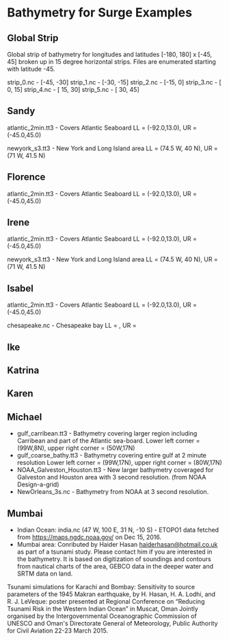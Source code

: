 # Bathymetry for Surge Examples

## Global Strip

Global strip of bathymetry for longitudes and latitudes [-180, 180]  x [-45, 45]
broken up in 15 degree horizontal strips.  Files are enumerated starting with
latitude -45.

strip_0.nc - [-45, -30]
strip_1.nc - [-30, -15]
strip_2.nc - [-15,   0]
strip_3.nc - [  0,  15]
strip_4.nc - [ 15,  30]
strip_5.nc - [ 30,  45]

## Sandy

atlantic_2min.tt3 - Covers Atlantic Seaboard
    LL = (-92.0,13.0), UR = (-45.0,45.0)

newyork_s3.tt3 - New York and Long Island area
    LL = (74.5 W, 40 N), UR = (71 W, 41.5 N)

## Florence

atlantic_2min.tt3 - Covers Atlantic Seaboard
    LL = (-92.0,13.0), UR = (-45.0,45.0)

## Irene

atlantic_2min.tt3 - Covers Atlantic Seaboard
    LL = (-92.0,13.0), UR = (-45.0,45.0)

newyork_s3.tt3 - New York and Long Island area
    LL = (74.5 W, 40 N), UR = (71 W, 41.5 N)

## Isabel

atlantic_2min.tt3 - Covers Atlantic Seaboard
    LL = (-92.0,13.0), UR = (-45.0,45.0)

chesapeake.nc - Chesapeake bay
    LL = , UR = 

## Ike

## Katrina

## Karen

## Michael

 - gulf_carribean.tt3 - Bathymetry covering larger region including Carribean
   and part of the Atlantic sea-board.  Lower left corner = (99W,8N), upper
   right corner = (50W,17N)
 - gulf_coarse_bathy.tt3 - Bathymetry covering entire gulf at 2 minute
   resolution Lower left corner = (99W,17N), upper right corner = (80W,17N)
 - NOAA_Galveston_Houston.tt3 - New larger bathymetry coveraged for Galveston
   and Houston area with 3 second resolution. (from NOAA Design-a-grid)
 - NewOrleans_3s.nc - Bathymetry from NOAA at 3 second resolution.

## Mumbai

 - Indian Ocean: india.nc (47 W, 100 E, 31 N, -10 S) - ETOPO1 data fetched from
   https://maps.ngdc.noaa.gov/ on  Dec 15, 2016.
 - Mumbai area:  Conributed by Haider Hasan <haiderhasan@hotmail.co.uk> as part
   of a tsunami study.  Please contact him if you are interested in the
   bathymetry.  It is based on digitization of soundings and contours from
   nautical charts of the area, GEBCO data in the deeper water and SRTM data on
   land.

 Tsunami simulations for Karachi and Bombay: Sensitivity to source parameters of
 the 1945 Makran earthquake, by H. Hasan, H. A. Lodhi, and R. J. LeVeque: poster
 presented at Regional Conference on “Reducing Tsunami Risk in the Western
 Indian Ocean” in Muscat, Oman Jointly organised by the Intergovernmental
 Oceanographic Commission of UNESCO and Oman's Directorate General of
 Meteorology, Public Authority for Civil Aviation 22-23 March 2015.
